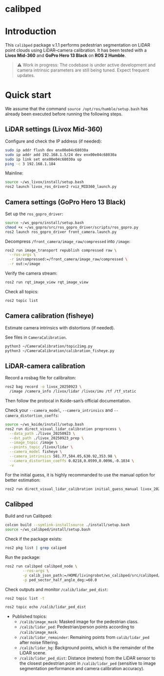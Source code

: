 # calibped

# Introduction

This `calibped` package v.1.1 performs pedestrian segmentation on LiDAR point clouds using LiDAR–camera calibration.
It has been tested with a **Livox Mid-360** and **GoPro Hero 13 Black** on **ROS 2 Humble**.

> ⚠️ Work in progress: The codebase is under active development and camera intrinsic parameters are still being tuned. Expect frequent updates.
> 

# Quick start

We assume that the command `source /opt/ros/humble/setup.bash` has already been executed before running the following steps.

## LiDAR settings (Livox Mid-360)

Configure and check the IP address (if needed):

```bash
sudo ip addr flush dev enx00e04c68030a
sudo ip addr add 192.168.1.5/24 dev enx00e04c68030a
sudo ip link set enx00e04c68030a up
ping -c 3 192.168.1.184
```

Mainline:

```bash
source ~/ws_livox/install/setup.bash
ros2 launch livox_ros_driver2 rviz_MID360_launch.py
```

## Camera settings (GoPro Hero 13 Black)

Set up the `ros_gopro_driver`:

```bash
source ~/ws_gopro/install/setup.bash
chmod +x ~/ws_gopro/src/ros_gopro_driver/scripts/ros_gopro.py
ros2 launch ros_gopro_driver front_camera.launch.py
```

Decompress `/front_camera/image_raw/compressed` into `/image`:

```bash
ros2 run image_transport republish compressed raw \
  --ros-args \
  -r in/compressed:=/front_camera/image_raw/compressed \
  -r out:=/image
```

Verify the camera stream:

```bash
ros2 run rqt_image_view rqt_image_view
```

Check all topics:

```bash
ros2 topic list
```

## Camera calibration (fisheye)

Estimate camera intrinsics with distortions (if needed).

See files in  `CameraCalibration`.

```bash
python3 ~/CameraCalibration/topic2img.py
python3 ~/CameraCalibration/calibration_fisheye.py
```

## LiDAR-camera calibration

Record a rosbag file for calibraiton:

```bash
ros2 bag record -o livox_20250923 \
  /image /camera_info /livox/lidar /livox/imu /tf /tf_static
```

Then follow the protocal in Koide-san’s official documentation.

Check your `--camera_model`, `--camera_intrinsics` and `--camera_distortion_coeffs`:

```bash
source ~/ws_koide/install/setup.bash
ros2 run direct_visual_lidar_calibration preprocess \
  --data_path ./livox_20250923 \
  --dst_path ./livox_20250923_prep \
  --image_topic /image \
  --points_topic /livox/lidar \
  --camera_model fisheye \
  --camera_intrinsics 581.77,584.05,630.92,353.98 \
  --camera_distortion_coeffs 0.0218,0.0599,0.0096,-0.1034 \
  -v
```

For the initial guess, it is highly recommanded to use the manual option for better estimation:

```bash
ros2 run direct_visual_lidar_calibration initial_guess_manual livox_20250923_prep
```

## Calibped

Build and run Calibped:

```bash
colcon build --symlink-installsource ./install/setup.bash
source ~/ws_calibped/install/setup.bash
```

Check if the package exists:

```bash
ros2 pkg list | grep caliped
```

Run the package:

```bash
ros2 run calibped calibped_node \
        --ros-args \
        -p calib_json_path:=/HOME/livingrobot/ws_calibped/src/calibped/calibped/configs/calib.json \
        -p ped_sector_half_angle_deg:=60.0  
```

Check outputs and monitor `/calib/lidar_ped_dist`:

```bash
ros2 topic list -t
```

```bash
ros2 topic echo /calib/lidar_ped_dist
```

- Published topics:
    - `/calib/image_mask`: Masked image for the pedestrian class.
    - `/calib/lidar_ped`: Pedestrian/person points according to `/calib/image_mask`.
    - `/calib/lidar_remainder`: Remaining points from `calib/lidar_ped` after noise filtering.
    - `/calib/lidar_bg`: Background points, which is the remainder of the LiDAR scene.
    - `/calib/lidar_ped_dist`: Distance (meters) from the LiDAR sensor to the closest pedestrian point in `/calib/lidar_ped` (sensitive to image segmentation performance and camera calibration accuracy).
